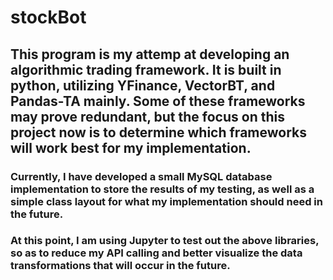 # stockBot

## This program is my attemp at developing an algorithmic trading framework. It is built in python, utilizing YFinance, VectorBT, and Pandas-TA mainly. Some of these frameworks may prove redundant, but the focus on this project now is to determine which frameworks will work best for my implementation.

### Currently, I have developed a small MySQL database implementation to store the results of my testing, as well as a simple class layout for what my implementation should need in the future.

### At this point, I am using Jupyter to test out the above libraries, so as to reduce my API calling and better visualize the data transformations that will occur in the future.